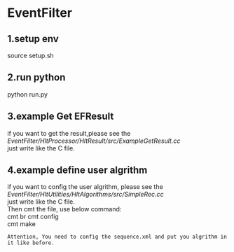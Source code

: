 # EventFilter

## 1.setup env  
  
source setup.sh  
  
## 2.run python  
  
python run.py  
  
## 3.example Get EFResult
   if you want to get the result,please see the  
      *EventFilter/HltProcessor/HltResult/src/ExampleGetResult.cc*   
   just write like the C file. 

## 4.example define user algrithm  
  
   if you want to config the user algrithm, please see the  
     *EventFilter/HltUtilities/HltAlgorithms/src/SimpleRec.cc*  
   just write like the C file.  
   Then cmt the file, use below command:  
     cmt br cmt config  
     cmt make  
       
    Attention, You need to config the sequence.xml and put you algrithm in it like before.
   
